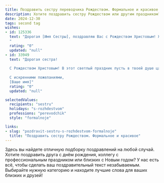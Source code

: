 ```yaml
---
title: Поздравить сестру переводчика Рождеством. Формальное и красивое
description: Хотите поздравить сестру Рождеством или другим праздником? Наш ИИ создаст незабываемое поздравление, а вы обязательно выделитесь среди других.  
date: 2024-12-30
tags: second tag
wishes:
- id: 125336
  text: "Дорогая [Имя Сестры], поздравляю Вас с Рождеством Христовым! Желаю Вам в этот светлый праздник мира, добра, семейного благополучия и успехов в Вашей нелёгкой, но благородной профессии переводчика. Пусть новый год будет полон вдохновения, интересных проектов и признания Ваших талантов.
  "
  rating: "0"
  updated: "null"
- id: 33949
  text: "Дорогая сестра!
  
  С Рождеством Христовым! В этот светлый праздник пусть в твоей душе царит мир и радость, а в сердце — любовь и надежда. Пусть каждый новый день дарит тебе вдохновение, а твоя профессия переводчика приносит удачу и успех. Желаю здоровья, счастья и благополучия, чтобы каждый твой шаг был уверенным, а каждое слово — наполненным смыслом.
  
  С искренними пожеланиями,
  [Ваше имя]"
  rating: "0"
  updated: "null"

selectedValues:
  recipients: "sestru"
  holidays: "s-rozhdestvom"
  professions: "perevodchik"
  style: "formalnoje"

links:
- slug: "pozdravit-sestru-s-rozhdestvom-formalnoje"
  title: "Поздравить сестру Рождеством. Формальное и красивое"
---
```


Здесь вы найдете отличную подборку поздравлений на любой случай.
Хотите поздравить друга с днём рождения, коллегу с профессиональным праздником или близких с Новым годом? У нас есть всё, чтобы сделать ваш поздравительный текст незабываемым. Выбирайте нужную категорию и находите лучшие слова для ваших близких и друзей!
